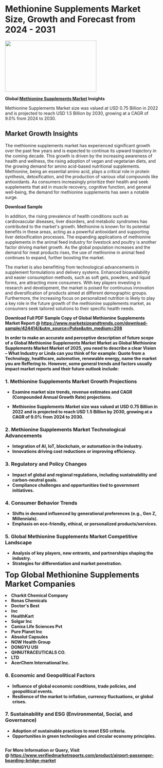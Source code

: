 <H1>Methionine Supplements Market Size, Growth and Forecast from 2024 - 2031</H1><img class="aligncenter size-medium wp-image-584254" src="https://thirdeyenews.in/wp-content/uploads/2024/09/Global-Market-Research-300x168.jpeg" alt="" width="300" height="168" /><p><strong>Global&nbsp;<a href="https://www.marketsizeandtrends.com/download-sample/424414/&amp;utm_source=Pulse&amp;utm_medium=208">Methionine Supplements Market</a> Insights</strong></p><p>Methionine Supplements Market size was valued at USD 0.75 Billion in 2022 and is projected to reach USD 1.5 Billion by 2030, growing at a CAGR of 9.0% from 2024 to 2030.</p><p><h2>Market Growth Insights</h2> <p>The methionine supplements market has experienced significant growth over the past few years and is expected to continue its upward trajectory in the coming decade. This growth is driven by the increasing awareness of health and wellness, the rising adoption of vegan and vegetarian diets, and the growing demand for amino acid-based nutritional supplements. Methionine, being an essential amino acid, plays a critical role in protein synthesis, detoxification, and the production of various vital compounds like antioxidants. As consumers increasingly prioritize their health and seek supplements that aid in muscle recovery, cognitive function, and general well-being, the demand for methionine supplements has seen a notable surge.</p> <p><strong>Download Sample</strong></p> <p>In addition, the rising prevalence of health conditions such as cardiovascular diseases, liver disorders, and metabolic syndromes has contributed to the market's growth. Methionine is known for its potential benefits in these areas, acting as a powerful antioxidant and supporting liver detoxification processes. The expanding applications of methionine supplements in the animal feed industry for livestock and poultry is another factor driving market growth. As the global population increases and the demand for meat products rises, the use of methionine in animal feed continues to expand, further boosting the market.</p> <p>The market is also benefitting from technological advancements in supplement formulations and delivery systems. Enhanced bioavailability and easier consumption methods, such as soft gels, powders, and liquid forms, are attracting more consumers. With key players investing in research and development, the market is poised for continuous innovation and diversification of products aimed at different demographic groups. Furthermore, the increasing focus on personalized nutrition is likely to play a key role in the future growth of the methionine supplements market, as consumers seek tailored solutions to their specific health needs.</p> <p><strong></p><p><span class=""><strong>Download Full PDF Sample Copy of Global Methionine Supplements Market Report</strong> @ <a href="https://www.marketsizeandtrends.com/download-sample/424414/&amp;utm_source=Pulse&amp;utm_medium=208" target="_blank">https://www.marketsizeandtrends.com/download-sample/424414/&amp;utm_source=Pulse&amp;utm_medium=208</a></span></p><p>In order to make an accurate and perceptive description of future scope of a Global&nbsp;Methionine Supplements Market Market as Global&nbsp;Methionine Supplements Market Market of 2025, you need to describe a clear Vision &ndash; What Industry or Linda can you think of for example: Quote from a Technology, healthcare, automotive, renewable energy, name the market you are Reffering to. However, some general trends and factors usually impact market reports and their future outlook include:</p><h3>1.&nbsp;<strong>Methionine Supplements Market Growth Projections</strong></h3><ul><li>Examine market size trends, revenue estimates and CAGR (Compounded Annual Growth Rate) projections.</li><li><p>Methionine Supplements Market size was valued at USD 0.75 Billion in 2022 and is projected to reach USD 1.5 Billion by 2030, growing at a CAGR of 9.0% from 2024 to 2030.</p></li></ul><h3>2.&nbsp;<strong>Methionine Supplements Market Technological Advancements</strong></h3><ul><li>Integration of AI, IoT, blockchain, or automation in the industry.</li><li>Innovations driving cost reductions or improving efficiency.</li></ul><h3>3.&nbsp;<strong>Regulatory and Policy Changes</strong></h3><ul><li>Impact of global and regional regulations, including sustainability and carbon-neutral goals.</li><li>Compliance challenges and opportunities tied to government initiatives.</li></ul><h3>4.&nbsp;<strong>Consumer Behavior Trends</strong></h3><ul><li>Shifts in demand influenced by generational preferences (e.g., Gen Z, Millennials).</li><li>Emphasis on eco-friendly, ethical, or personalized products/services.</li></ul><h3>5.&nbsp;<strong>Global Methionine Supplements Market Competitive Landscape</strong></h3><ul><li>Analysis of key players, new entrants, and partnerships shaping the industry.</li><li>Strategies for differentiation and market penetration.</li></ul><p data-pm-slice="1 1 []"><span style="color: inherit; font-family: inherit; font-size: 25px;">Top Global Methionine Supplements Market Companies</span></p><div class="" data-test-id=""><p><li>Charkit Chemical Company</li><li> Ronas Chemicals</li><li> Doctor's Best</li><li> Inc</li><li> HealthKart</li><li> Solgar Inc</li><li> Canixa Life Sciences Pvt</li><li> Pure Planet Inc</li><li> Absolut Capsules</li><li> NOW Health Group</li><li> DONGYU USI</li><li> QHNUTRACEUTICALS CO.</li><li> LTD</li><li> AcerChem International Inc.</li></p></div><h3>6.&nbsp;<strong>Economic and Geopolitical Factors</strong></h3><ul><li>Influence of global economic conditions, trade policies, and geopolitical events.</li><li>Resilience of the market to inflation, currency fluctuations, or global crises.</li></ul><h3>7.&nbsp;<strong>Sustainability and ESG (Environmental, Social, and Governance)</strong></h3><ul><li>Adoption of sustainable practices to meet ESG criteria.</li><li>Opportunities in green technologies and circular economy principles.</li></ul><h2><strong style="font-size: 14px;">For More Information or Query, Visit @&nbsp;</strong><a style="background-color: #ffffff; font-size: 14px;" href="https://www.marketsizeandtrends.com/report/methionine-supplements-market/" target="_blank">https://www.verifiedmarketreports.com/product/airport-passenger-boarding-bridge-market</a></h2>
